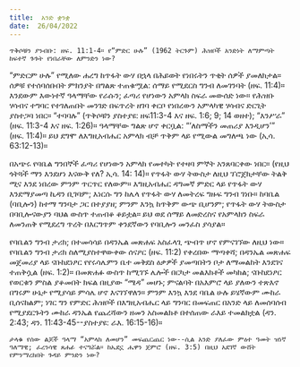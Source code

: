 ```yaml
---
title:  አንድ ቋንቋ
date:  26/04/2022
---
```


`ጥቅሶቹን ያንብቡ: ዘፍ. 11:1-4። የ“ምድር ሁሉ” (1962 ትርጉም) ሕዝቦች አንድነት ለማምጣት ከፍተኛ ጉጉት የነበራቸው ለምንድን ነው?`

“ምድርም ሁሉ” የሚለው ሐረግ ከጥፋት ውሃ በኋላ በሕይወት የነበሩትን ጥቂት ሰዎች ያመለክታል። ሰዎቹ የተሰባሰቡበት ምክንያት በግልጽ ተጠቁሟል: ሰማይ የሚደርስ ግንብ ለመገንባት (ዘፍ. 11:4)። እንደውም እውነተኛ ዓላማቸው የራሱን; ፈጣሪ የሆነውን አምላክ ስፍራ መውሰድ ነው። የሕዝቡ ሃሳብና ተግባር የተገለጠበት መንገድ በፍጥረት ዘገባ ቀርቦ የነበረውን አምላካዊ ሃሳብና ድርጊት ያስተጋባ ነበር። “ተባባሉ” (ጥቅሶቹን ያስተያዩ: ዘፍ11:3-4 እና ዘፍ. 1:6; 9; 14 ወዘተ); “እንሥራ” (ዘፍ. 11:3-4 እና ዘፍ. 1:26)። ዓላማቸው ግልጽ ሆኖ ቀርቧል: “‘ለስማችን መጠሪያ እንዲሆን’” (ዘፍ. 11:4)። ይህ ደግሞ ለእግዚአብሔር አምላክ ብቻ ጥቅም ላይ የሚውል መግለጫ ነው (ኢሳ. 63:12-13)።

በአጭሩ የባቤል ግንበኞች ፈጣሪ የሆነውን አምላክ የመተካት የተዛባ ምኞት አንጸባርቀው ነበር። (የዚህ ጎትጓች ማን እንደሆነ እናውቅ የለ? ኢሳ. 14: 14)። የጥፋት ውሃ ትውስታ ለዚህ ፕሮጀክታቸው ትልቅ ሚና እንደ ነበረው ምንም ጥርጥር የለውም። እግዚአብሔር ዳግመኛ ምድር ላይ የጥፋት ውሃ እንደማያመጣ ኪዳን ቢገባም; እነርሱ ግን ከሌላ የጥፋት ውሃ ለመትረፍ ግዙፍ ግንብ ገነቡ። ከባቤል (ባቢሎን) ከተማ ግንባታ ጋር በተያያዘ; ምንም እንኳ ከጥቅም ውጭ ቢሆንም; የጥፋት ውሃ ትውስታ በባቢሎናውያን ባህል ውስጥ ተጠብቆ ቆይቷል። ይህ ወደ ሰማይ ለመድረስና የአምላክን ስፍራ ለመንጠቅ የሚደረግ ጥረት በእርግጥም ቀንደኛውን የባቢሎን መንፈስ ያሳያል።

የባቤልን ግንብ ታሪክ; በተመሳሳይ በዳንኤል መጽሐፍ አስፈላጊ ጭብጥ ሆኖ የምናገኘው ለዚህ ነው። የባቤልን ግንብ ታሪክ ስለሚያስተዋውቀው  ሰናዖር (ዘፍ. 11:2) የቀረበው ማጣቀሻ; በዳንኤል መጽሐፍ መጀመሪያ ላይ ናቡከደነፆር የየሩሳሌምን ቤተ መቅደስ ዕቃዎች ያመጣበትን ቦታ ለማመልከት እንደገና ተጠቅሷል (ዘፍ. 1:2)። በመጽሐፉ ውስጥ ከሚገኙ ሌሎች በርካታ መልእክቶች መካከል; ናቡከደነፆር የወርቁን ምስል ያቆመበት ክፍል በዚያው “ሜዳ” መሆኑ; ምናልባት በአእምሮ ላይ ያለውን ተጽእኖ በግሩም ሁኔታ የሚያሳይ ምሳሌ ሆኖ እናገኘዋለን። ምንም እንኳ እንደ ባቤል ሁሉ ይሄኛውም ሙከራ ቢሰናከልም; ነገር ግን የምድር ሕዝቦች በእግዚአብሔር ላይ ግንባር በመፍጠር በአንድ ላይ ለመሰባሰብ የሚያደርጉትን ሙከራ ዳንኤል የጨረሻውን ዘመን አስመልክቶ በተሰጠው ራእይ ተመልክቷል (ዳን. 2:43; ዳን. 11:43-45--ያስተያዩ: ራእ. 16:15-16)።

`ታላቁ የሰው ልጆች ዓላማ “አምላክ ለመሆን” መፍጨርጨር ነው--ሲል አንድ ያለፈው ምዕተ ዓመት ዝነኛ ዓለማዊ; ፈረንሳዊ ጸሐፊ ተናግሯል። ከኤደኗ ሔዋን ጀምሮ (ዘፍ. 3:5) በዚህ አደገኛ ውሸት የምንማረክበት ጉዳይ ምንድን ነው?`